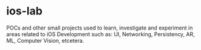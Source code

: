 # ios-lab
 POCs and other small projects used to learn, investigate and experiment in areas related to iOS Development such as: UI, Networking, Persistency, AR, ML, Computer Vision, etcetera.
